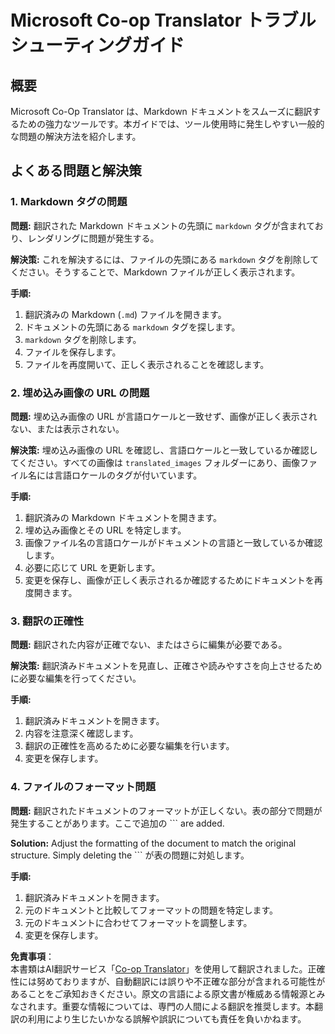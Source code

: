<!--
CO_OP_TRANSLATOR_METADATA:
{
  "original_hash": "0788d7ebe4876c9be89132f48e09b26d",
  "translation_date": "2025-06-12T12:24:01+00:00",
  "source_file": "getting_started/troubleshooting.md",
  "language_code": "ja"
}
-->
# Microsoft Co-op Translator トラブルシューティングガイド


## 概要
Microsoft Co-Op Translator は、Markdown ドキュメントをスムーズに翻訳するための強力なツールです。本ガイドでは、ツール使用時に発生しやすい一般的な問題の解決方法を紹介します。

## よくある問題と解決策

### 1. Markdown タグの問題
**問題:** 翻訳された Markdown ドキュメントの先頭に `markdown` タグが含まれており、レンダリングに問題が発生する。

**解決策:** これを解決するには、ファイルの先頭にある `markdown` タグを削除してください。そうすることで、Markdown ファイルが正しく表示されます。

**手順:**
1. 翻訳済みの Markdown (`.md`) ファイルを開きます。
2. ドキュメントの先頭にある `markdown` タグを探します。
3. `markdown` タグを削除します。
4. ファイルを保存します。
5. ファイルを再度開いて、正しく表示されることを確認します。

### 2. 埋め込み画像の URL の問題
**問題:** 埋め込み画像の URL が言語ロケールと一致せず、画像が正しく表示されない、または表示されない。

**解決策:** 埋め込み画像の URL を確認し、言語ロケールと一致しているか確認してください。すべての画像は `translated_images` フォルダーにあり、画像ファイル名には言語ロケールのタグが付いています。

**手順:**
1. 翻訳済みの Markdown ドキュメントを開きます。
2. 埋め込み画像とその URL を特定します。
3. 画像ファイル名の言語ロケールがドキュメントの言語と一致しているか確認します。
4. 必要に応じて URL を更新します。
5. 変更を保存し、画像が正しく表示されるか確認するためにドキュメントを再度開きます。

### 3. 翻訳の正確性
**問題:** 翻訳された内容が正確でない、またはさらに編集が必要である。

**解決策:** 翻訳済みドキュメントを見直し、正確さや読みやすさを向上させるために必要な編集を行ってください。

**手順:**
1. 翻訳済みドキュメントを開きます。
2. 内容を注意深く確認します。
3. 翻訳の正確性を高めるために必要な編集を行います。
4. 変更を保存します。

### 4. ファイルのフォーマット問題
**問題:** 翻訳されたドキュメントのフォーマットが正しくない。表の部分で問題が発生することがあります。ここで追加の ``` are added.

**Solution:** Adjust the formatting of the document to match the original structure. Simply deleting the ``` が表の問題に対処します。

**手順:**
1. 翻訳済みドキュメントを開きます。
2. 元のドキュメントと比較してフォーマットの問題を特定します。
3. 元のドキュメントに合わせてフォーマットを調整します。
4. 変更を保存します。

**免責事項**：  
本書類はAI翻訳サービス「[Co-op Translator](https://github.com/Azure/co-op-translator)」を使用して翻訳されました。正確性には努めておりますが、自動翻訳には誤りや不正確な部分が含まれる可能性があることをご承知おきください。原文の言語による原文書が権威ある情報源とみなされます。重要な情報については、専門の人間による翻訳を推奨します。本翻訳の利用により生じたいかなる誤解や誤訳についても責任を負いかねます。